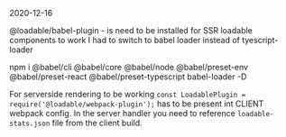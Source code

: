 2020-12-16

@loadable/babel-plugin - is need to be installed for SSR loadable components to work
I had to switch to babel loader instead of tyescript-loader

npm i @babel/cli @babel/core @babel/node @babel/preset-env @babel/preset-react @babel/preset-typescript babel-loader -D 

For serverside rendering to be working 
    ```const LoadablePlugin = require('@loadable/webpack-plugin');```
has to be present int CLIENT webpack config. In the server handler you need to reference `loadable-stats.json` file from the client build.